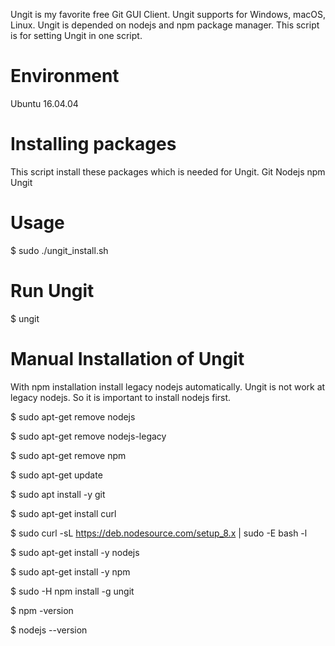 Ungit is my favorite free Git GUI Client.
Ungit supports for Windows, macOS, Linux.
Ungit is depended on nodejs and npm package manager.
This script is for setting Ungit in one script.

# Environment 
Ubuntu 16.04.04 

# Installing packages
This script install these packages which is needed for Ungit.
Git
Nodejs
npm
Ungit

# Usage
$ sudo ./ungit_install.sh

# Run Ungit
$ ungit

# Manual Installation of Ungit
With npm installation install legacy nodejs automatically.
Ungit is not work at legacy nodejs.
So it is important to install nodejs first.


$ sudo apt-get remove nodejs

$ sudo apt-get remove nodejs-legacy

$ sudo apt-get remove npm


$ sudo apt-get update

$ sudo apt install -y git

$ sudo apt-get install curl

$ sudo curl -sL https://deb.nodesource.com/setup_8.x | sudo -E bash -l

$ sudo apt-get install -y nodejs

$ sudo apt-get install -y npm

$ sudo -H npm install -g ungit

$ npm -version

$ nodejs --version


